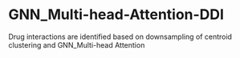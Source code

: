 # GNN_Multi-head-Attention-DDI
Drug interactions are identified based on downsampling of centroid clustering and GNN_Multi-head Attention
